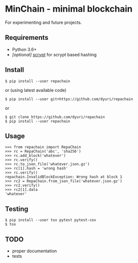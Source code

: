 # MinChain - minimal blockchain

For experimenting and future projects.

## Requirements

  - Python 3.6+
  - *[optional]* [scrypt](https://pypi.org/project/scrypt/) for scrypt based hashing

## Install

```
$ pip install --user repachain
```

or (using latest available code)

```
$ pip install --user git+https://github.com/dyuri/repachain
```

or

```
$ git clone https://github.com/dyuri/repachain
$ pip install --user repachain
```

## Usage

```
>>> from repachain import RepaChain
>>> rc = RepaChain('abc', 'sha256')
>>> rc.add_block('whatever')
>>> rc.verify()
>>> rc.to_json_file('whatever.json.gz')
>>> rc[1].hash = 'wrong hash'
>>> rc.verify()
repachain.InvalidBlockException: Wrong hash at block 1
>>> rc2 = RepaChain.from_json_file('whatever.json.gz')
>>> rc2.verify()
>>> rc2[1].data
'whatever'
```

## Testing

```
$ pip install --user tox pytest pytest-cov
$ tox
```

## TODO

  - proper documentation
  - tests
